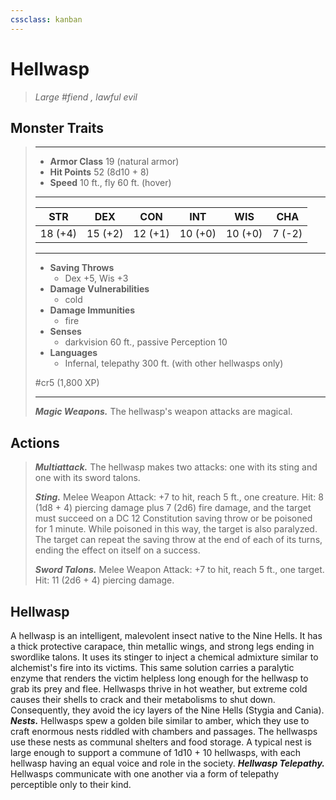 ```yaml
---
cssclass: kanban
---
```


# Hellwasp
>*Large #fiend , lawful evil*
## Monster Traits
>___
>- **Armor Class** 19 (natural armor)
>- **Hit Points** 52 (8d10 + 8)
>- **Speed** 10 ft., fly 60 ft. (hover)
>___
>|STR|DEX|CON|INT|WIS|CHA|
>|:---:|:---:|:---:|:---:|:---:|:---:|
>|18 (+4)|15 (+2)|12 (+1)|10 (+0)|10 (+0)|7 (-2)|
>___
>- **Saving Throws**
>	 - Dex +5, Wis +3
>- **Damage Vulnerabilities**
>	 - cold
>- **Damage Immunities**
>	 - fire
>- **Senses**
>	 - darkvision 60 ft., passive Perception 10
>- **Languages**
>	 - Infernal, telepathy 300 ft. (with other hellwasps only)
>
> #cr5 (1,800 XP)
>___
>***Magic Weapons.*** The hellwasp's weapon attacks are magical.  
>
## Actions
>***Multiattack.*** The hellwasp makes two attacks: one with its sting and one with its sword talons.  
>
>***Sting.*** Melee Weapon Attack: +7 to hit, reach 5 ft., one creature. Hit: 8 (1d8 + 4) piercing damage plus 7 (2d6) fire damage, and the target must succeed on a DC 12 Constitution saving throw or be poisoned for 1 minute. While poisoned in this way, the target is also paralyzed. The target can repeat the saving throw at the end of each of its turns, ending the effect on itself on a success.  
>
>***Sword Talons.*** Melee Weapon Attack: +7 to hit, reach 5 ft., one target. Hit: 11 (2d6 + 4) piercing damage.
## Hellwasp
A hellwasp is an intelligent, malevolent insect native to the Nine Hells. It has a thick protective carapace, thin metallic wings, and strong legs ending in swordlike talons. It uses its stinger to inject a chemical admixture similar to alchemist's fire into its victims. This same solution carries a paralytic enzyme that renders the victim helpless long enough for the hellwasp to grab its prey and flee.
Hellwasps thrive in hot weather, but extreme cold causes their shells to crack and their metabolisms to shut down. Consequently, they avoid the icy layers of the Nine Hells (Stygia and Cania).
***Nests.*** Hellwasps spew a golden bile similar to amber, which they use to craft enormous nests riddled with chambers and passages. The hellwasps use these nests as communal shelters and food storage. A typical nest is large enough to support a commune of 1d10 + 10 hellwasps, with each hellwasp having an equal voice and role in the society.
***Hellwasp Telepathy.*** Hellwasps communicate with one another via a form of telepathy perceptible only to their kind.
